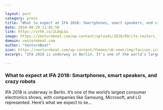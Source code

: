```yaml
---

layout: post
category: press
title: "What to expect at IFA 2018: Smartphones, smart speakers, and crazy robots"
date: 2018-08-29 11:01:58
link: https://vrhk.co/2LDqLGa
image: https://venturebeat.com/wp-content/uploads/2016/09/ifa-reuters.jpg?fit=3500%2C2328&strip=all
domain: venturebeat.com
author: "VentureBeat"
icon: https://venturebeat.com/wp-content/themes/vb-news/img/favicon.ico
excerpt: "IFA 2018 is underway in Berlin. It’s one of the world’s largest consumer electronics shows, with companies like Samsung, Microsoft, and LG represented. Here’s what we expect to se…"

---
```


### What to expect at IFA 2018: Smartphones, smart speakers, and crazy robots

IFA 2018 is underway in Berlin. It’s one of the world’s largest consumer electronics shows, with companies like Samsung, Microsoft, and LG represented. Here’s what we expect to se…